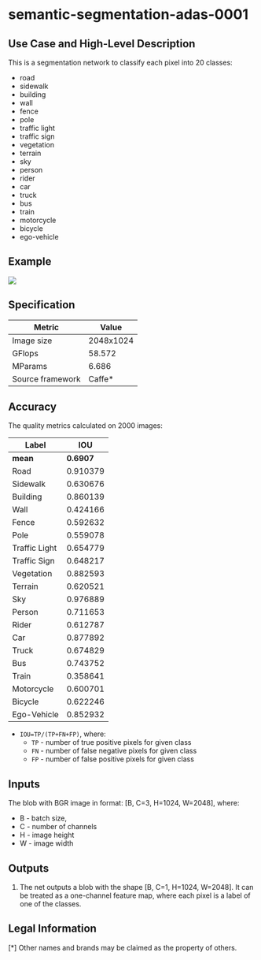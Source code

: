 # semantic-segmentation-adas-0001

## Use Case and High-Level Description

This is a segmentation network to classify each pixel into 20 classes:
- road
- sidewalk
- building
- wall
- fence
- pole
- traffic light
- traffic sign
- vegetation
- terrain
- sky
- person
- rider
- car
- truck
- bus
- train
- motorcycle
- bicycle
- ego-vehicle

## Example

![](semantic-segmentation-adas-0001.png)

## Specification

| Metric          | Value     |
|---------------- |---------- |
| Image size      | 2048x1024 |
| GFlops          | 58.572    |
| MParams         | 6.686     |
| Source framework| Caffe*    |

## Accuracy

The quality metrics calculated on 2000 images:

| Label         | IOU         |
|---------------|-------------|
| **mean**      |  **0.6907** |
| Road          |    0.910379 |
| Sidewalk      |    0.630676 |
| Building      |    0.860139 |
| Wall          |    0.424166 |
| Fence         |    0.592632 |
| Pole          |    0.559078 |
| Traffic Light |    0.654779 |
| Traffic Sign  |    0.648217 |
| Vegetation    |    0.882593 |
| Terrain       |    0.620521 |
| Sky           |    0.976889 |
| Person        |    0.711653 |
| Rider         |    0.612787 |
| Car           |    0.877892 |
| Truck         |    0.674829 |
| Bus           |    0.743752 |
| Train         |    0.358641 |
| Motorcycle    |    0.600701 |
| Bicycle       |    0.622246 |
| Ego-Vehicle   |    0.852932 |

- `IOU=TP/(TP+FN+FP)`, where:
  - `TP` - number of true positive pixels for given class
  - `FN` - number of false negative pixels for given class
  - `FP` - number of false positive pixels for given class

## Inputs

The blob with BGR image in format: [B, C=3, H=1024, W=2048], where:

- B - batch size,
- C - number of channels
- H - image height
- W - image width

## Outputs

1. The net outputs a blob with the shape [B, C=1, H=1024, W=2048]. It can be treated as a
   one-channel feature map, where each pixel is a label of one of the classes.

## Legal Information
[*] Other names and brands may be claimed as the property of others.
